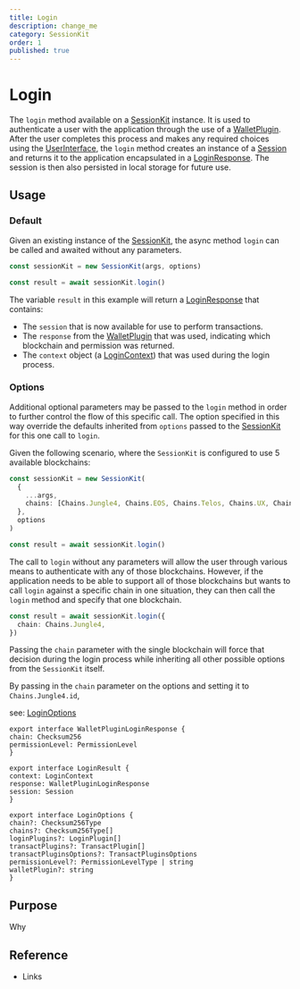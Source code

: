 ```yaml
---
title: Login
description: change_me
category: SessionKit
order: 1
published: true
---
```


# Login

The `login` method available on a [SessionKit](/docs/sessionkit/session-kit-factory) instance. It is used to authenticate a user with the application through the use of a [WalletPlugin](#). After the user completes this process and makes any required choices using the [UserInterface](#), the `login` method creates an instance of a [Session](#) and returns it to the application encapsulated in a [LoginResponse](#). The session is then also persisted in local storage for future use.

## Usage

### Default

Given an existing instance of the [SessionKit](/docs/sessionkit/session-kit-factory), the async method `login` can be called and awaited without any parameters.

```ts
const sessionKit = new SessionKit(args, options)

const result = await sessionKit.login()
```

The variable `result` in this example will return a [LoginResponse](#) that contains:

- The `session` that is now available for use to perform transactions.
- The `response` from the [WalletPlugin](#) that was used, indicating which blockchain and permission was returned.
- The `context` object (a [LoginContext](#)) that was used during the login process.

### Options

Additional optional parameters may be passed to the `login` method in order to further control the flow of this specific call. The option specified in this way override the defaults inherited from `options` passed to the [SessionKit](/docs/sessionkit/session-kit-factory) for this one call to `login`.

Given the following scenario, where the `SessionKit` is configured to use 5 available blockchains:

```ts
const sessionKit = new SessionKit(
  {
    ...args,
    chains: [Chains.Jungle4, Chains.EOS, Chains.Telos, Chains.UX, Chains.WAX],
  },
  options
)

const result = await sessionKit.login()
```

The call to `login` without any parameters will allow the user through various means to authenticate with any of those blockchains. However, if the application needs to be able to support all of those blockchains but wants to call `login` against a specific chain in one situation, they can then call the `login` method and specify that one blockchain.

```ts
const result = await sessionKit.login({
  chain: Chains.Jungle4,
})
```

Passing the `chain` parameter with the single blockchain will force that decision during the login process while inheriting all other possible options from the `SessionKit` itself.

By passing in the `chain` parameter on the options and setting it to `Chains.Jungle4.id`,

see: [LoginOptions](#)

```
export interface WalletPluginLoginResponse {
chain: Checksum256
permissionLevel: PermissionLevel
}

export interface LoginResult {
context: LoginContext
response: WalletPluginLoginResponse
session: Session
}

export interface LoginOptions {
chain?: Checksum256Type
chains?: Checksum256Type[]
loginPlugins?: LoginPlugin[]
transactPlugins?: TransactPlugin[]
transactPluginsOptions?: TransactPluginsOptions
permissionLevel?: PermissionLevelType | string
walletPlugin?: string
}
```

## Purpose

Why

## Reference

- Links
